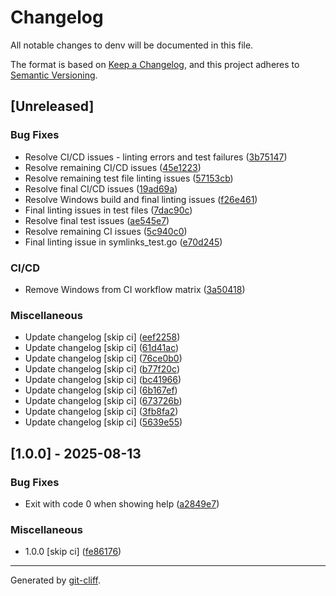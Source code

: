 # Changelog

All notable changes to denv will be documented in this file.

The format is based on [Keep a Changelog](https://keepachangelog.com/en/1.0.0/),
and this project adheres to [Semantic Versioning](https://semver.org/spec/v2.0.0.html).

## [Unreleased]

### Bug Fixes

- Resolve CI/CD issues - linting errors and test failures ([3b75147](https://github.com/caoer/denv/commit/3b7514703a9eaca6940f32d3efee41c1de1d4aa8))
- Resolve remaining CI/CD issues ([45e1223](https://github.com/caoer/denv/commit/45e1223128c421cf65f071d475692e6ddbed16a3))
- Resolve remaining test file linting issues ([57153cb](https://github.com/caoer/denv/commit/57153cb5a61b80d9d63ddeb51fd134056e39c3aa))
- Resolve final CI/CD issues ([19ad69a](https://github.com/caoer/denv/commit/19ad69a9edb5e2fab63ee93cc10104046e649046))
- Resolve Windows build and final linting issues ([f26e461](https://github.com/caoer/denv/commit/f26e4614291be4d97f45b10995ae7ca846f755bc))
- Final linting issues in test files ([7dac90c](https://github.com/caoer/denv/commit/7dac90c3a9dc5772d6aea7f284889ad8f16987cf))
- Resolve final test issues ([ae545e7](https://github.com/caoer/denv/commit/ae545e7e4a4e582b556fba7395f12fdf4ba441c3))
- Resolve remaining CI issues ([5c940c0](https://github.com/caoer/denv/commit/5c940c067e1b5b759698fe9ae7a254e0d8c5d586))
- Final linting issue in symlinks_test.go ([e70d245](https://github.com/caoer/denv/commit/e70d245930f5a607c639656a58dcecbf4c9c15d0))

### CI/CD

- Remove Windows from CI workflow matrix ([3a50418](https://github.com/caoer/denv/commit/3a504184586e6f4fd5198c00ae8e0483b478aa4e))

### Miscellaneous

- Update changelog [skip ci] ([eef2258](https://github.com/caoer/denv/commit/eef22586752ed03047256934fa35f0c197a7671c))
- Update changelog [skip ci] ([61d41ac](https://github.com/caoer/denv/commit/61d41ace2e55a02623f1100be874a441cbbe03c4))
- Update changelog [skip ci] ([76ce0b0](https://github.com/caoer/denv/commit/76ce0b07cb3c1c29be2dd8aae5a0c2c1b32b47de))
- Update changelog [skip ci] ([b77f20c](https://github.com/caoer/denv/commit/b77f20c0a28bbd19183f54509f027a878f4cc362))
- Update changelog [skip ci] ([bc41966](https://github.com/caoer/denv/commit/bc4196699de21ebae31408135abc05550033c3ba))
- Update changelog [skip ci] ([6b167ef](https://github.com/caoer/denv/commit/6b167efae17c8072df2ee4dcb672e7d3b96325d2))
- Update changelog [skip ci] ([673726b](https://github.com/caoer/denv/commit/673726bf8744b815278a78b9fa3ac6709ccbad8d))
- Update changelog [skip ci] ([3fb8fa2](https://github.com/caoer/denv/commit/3fb8fa215ea2c7e4996ab6d3605a0848f8cf232d))
- Update changelog [skip ci] ([5639e55](https://github.com/caoer/denv/commit/5639e554e2291f30f21da501080c20e550a73403))

## [1.0.0] - 2025-08-13

### Bug Fixes

- Exit with code 0 when showing help ([a2849e7](https://github.com/caoer/denv/commit/a2849e7fda3ec70ae192d18fd85144d70a2cb1af))

### Miscellaneous

- 1.0.0 [skip ci] ([fe86176](https://github.com/caoer/denv/commit/fe8617684899534dc069fa70b46975ff433a938b))

---
Generated by [git-cliff](https://github.com/orhun/git-cliff).
